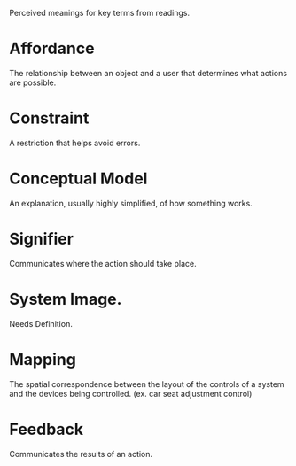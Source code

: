 Perceived meanings for key terms from readings.  

# Affordance
The relationship between an object and a user that determines what actions are possible. 

# Constraint 
A restriction that helps avoid errors.

# Conceptual Model 
An explanation, usually highly simplified, of how something works.

# Signifier 
Communicates where the action should take place.

# System Image. 
Needs Definition.

# Mapping 
The spatial correspondence between the layout of the controls of a system and the devices being controlled. (ex. car seat adjustment control)

# Feedback 
Communicates the results of an action.
